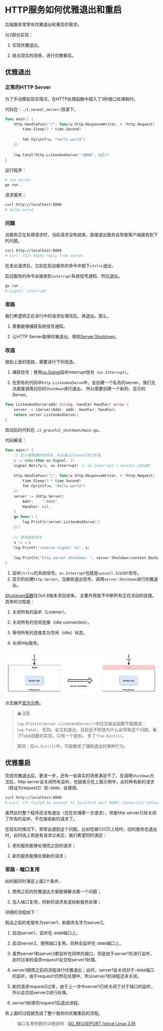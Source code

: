 # HTTP服务如何优雅退出和重启

后端服务常常有优雅退出和重启的需求。

分2部分实现：

1. 实现优雅退出。

2. 结合现实的场景，进行优雅重启。

## 优雅退出

### 正常的HTTP Server

为了手动模拟现实情况，在HTTP处理函数中插入了3秒接口处理耗时。

代码在：`./1_normal_server/`目录下。

```go
func main() {
	http.HandleFunc("/", func(w http.ResponseWriter, r *http.Request) {
		time.Sleep(3 * time.Second)

		fmt.Fprintf(w, "hello world")
	})

	log.Fatal(http.ListenAndServe(":8080", nil))
}
```

运行程序：

```bash
# run server
go run .
```

请求服务：

```bash
curl http://localhost:8080
# hello world
```

### 问题

当服务正在处理请求时，当前请求没有结束，直接退出服务会导致客户端接收到下列问题。

```bash
curl http://localhost:8080
# curl: (52) Empty reply from server
```

在发出请求后，立刻在启动服务的命令中按下`ctrl+c`退出。

启动服务的命令会接收到`interrupt`系统信号通知，然后退出。

```bash
go run .
# signal: interrupt
```

### 思路

我们希望把正在进行中的请求处理完后，再退出。那么，

1. 需要能够捕获系统信号通知。

2. 让HTTP Server能够优雅退出。借助[Server.Shutdown](https://pkg.go.dev/net/http#Server.Shutdown)。


### 改造

借助上面的思路，需要进行下列改造。

1. 捕获信号：使用[os.Signal](https://pkg.go.dev/os/signal#Notify)监听interrupt信号（`os.Interrupt`）。

2. 在原有的代码中`http.ListenAndServe`中，会创建一个私有的server，我们无法直接调用对应的`Shutdown`进行退出。
所以需要创建一个新的、显示的Server。

```go
func ListenAndServe(addr string, handler Handler) error {
	server := &Server{Addr: addr, Handler: handler}
	return server.ListenAndServe()
}
```

改动后的代码在`./2_graceful_shutdown/main.go`。

代码解读：

```go
func main() {
	// 定义需要捕获的信号，并且通过channel进行传递。
	c := make(chan os.Signal, 1)
	signal.Notify(c, os.Interrupt) // os.Interrupt = syscall.SIGINT

	http.HandleFunc("/", func(w http.ResponseWriter, r *http.Request) {
		time.Sleep(3 * time.Second)
		fmt.Fprintf(w, "hello world")
	})
	server := &http.Server{
		Addr:    ":8080",
		Handler: nil,
	}
	go func() {
		log.Println(server.ListenAndServe())
	}()

	// 等待接收信号
	s := <-c
	log.Printf("receive signal: %v", s)

	log.Println("http server shutdown: ", server.Shutdown(context.Background()))
}
```

1. 监听`ctrl+c`的系统信号。`os.Interrupt`也就是`syscall.SIGINT`信号。
2. 显示的创建`http.Server`，当接收退出信号，调用`server.Shutdown`进行优雅退出。

[Shutdown函数](https://pkg.go.dev/net/http#Server.Shutdown)在Go1.8版本添加进来。
主要作用是不中断所有正在活动的连接。具体的过程是：

1. 关闭所有的监听（Listener）。

2. 关闭所有的空闲连接（idle connection）。

3. 等待所有的连接变为空闲（idle）状态。

4. 关闭http服务。

![graceful-shutdown](./assets/graceful_shutdown.jpg)


点击展开[官方示例](https://pkg.go.dev/net/http#example-Server.Shutdown)。

> ⚠️注意
>
> `log.Println(server.ListenAndServe())`中日志输出函数不能换成：`log.Fatal`。
> 否则，会立刻退出。目前还不知道为什么会导致这个问题。看了Fatal函数的实现，只有一个差别，
> 多了个`os.Exit(1)`。
>
> 猜测：在`os.Exit(1)`中，可能触发了强制退出的某种行为。


## 优雅重启

完成优雅退出后，更进一步，还有一些真实的场景满足不了。在调用`Shutdown`方法后，http server会关闭所有监听，也就表示在上面示例中，此时再有新的请求（假设为request2）到`:8080`，会报错。

```bash
curl http://localhost:8080
# curl: (7) Failed to connect to localhost port 8080: Connection refused
```

虽然此时整个程序还没有退出（还在处理第一次请求），但是http server已经关闭了所有的监听，不在接收新的请求了。

在现实的情况下，常常会遇到这个问题。比如在做CI/CD上线时，旧的服务在退出时，此时线上若是有请求过来后，我们希望同时满足：

1. 老的服务能够处理完之前的请求；

2. 新的服务能够处理新的请求；


### 思路 - 端口复用

如何能同时满足上面2个条件，

1. 使用之前的优雅退出方案能够解决第一个问题；

2. 加入端口复用，将新的请求发送给新服务处理；

详细的流程如下：

假设之前的老服务为server1，新服务名字为server2。

1. 启动server1，监听在`:8080`端口上。

1. 启动server2。使用端口复用，同样会监听在`:8080`端口上。

1. 虽然server1和server2都监听在同样的端口。但是由于server1先进行监听，此时过来的请求request1会交给server1处理。

1. server1按照之前的流程进行优雅退出；此时，server1会关闭对于`:8080`端口的监听，由于request1仍然在处理中，所以server1的进程还未关闭。

1. 新的请求request2过来，由于上一步中server1已经关闭了对于端口的监听，所以会交给server2进行处理。

1. server1处理完request1后退出进程。

有上面的过程就完成了整个服务的优雅重启的流程。

> 端口复用参数的详细说明：[SO_REUSEPORT (since Linux 3.9)](https://man7.org/linux/man-pages/man7/socket.7.html)

